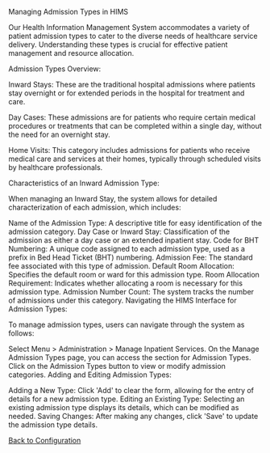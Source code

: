 Managing Admission Types in HIMS

Our Health Information Management System accommodates a variety of patient admission types to cater to the diverse needs of healthcare service delivery. Understanding these types is crucial for effective patient management and resource allocation.

Admission Types Overview:

Inward Stays: These are the traditional hospital admissions where patients stay overnight or for extended periods in the hospital for treatment and care.

Day Cases: These admissions are for patients who require certain medical procedures or treatments that can be completed within a single day, without the need for an overnight stay.

Home Visits: This category includes admissions for patients who receive medical care and services at their homes, typically through scheduled visits by healthcare professionals.

Characteristics of an Inward Admission Type:

When managing an Inward Stay, the system allows for detailed characterization of each admission, which includes:

Name of the Admission Type: A descriptive title for easy identification of the admission category.
Day Case or Inward Stay: Classification of the admission as either a day case or an extended inpatient stay.
Code for BHT Numbering: A unique code assigned to each admission type, used as a prefix in Bed Head Ticket (BHT) numbering.
Admission Fee: The standard fee associated with this type of admission.
Default Room Allocation: Specifies the default room or ward for this admission type.
Room Allocation Requirement: Indicates whether allocating a room is necessary for this admission type.
Admission Number Count: The system tracks the number of admissions under this category.
Navigating the HIMS Interface for Admission Types:

To manage admission types, users can navigate through the system as follows:

Select Menu > Administration > Manage Inpatient Services.
On the Manage Admission Types page, you can access the section for Admission Types.
Click on the Admission Types button to view or modify admission categories.
Adding and Editing Admission Types:

Adding a New Type: Click 'Add' to clear the form, allowing for the entry of details for a new admission type.
Editing an Existing Type: Selecting an existing admission type displays its details, which can be modified as needed.
Saving Changes: After making any changes, click 'Save' to update the admission type details.


[Back to Configuration](https://github.com/hmislk/hmis/wiki/Inpatient-Configuration)